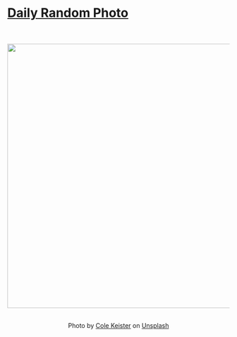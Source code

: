# [Daily Random Photo](https://www.dailyrandomphoto.com/)

<div align="center">
  <br>
  <br>
  <a href="https://www.dailyrandomphoto.com/p/2022/2022-02-26/"><img src="https://images.unsplash.com/photo-1546975313-c2a873d092d8?crop=entropy&cs=tinysrgb&fit=max&fm=jpg&ixid=Mnw3NzUwOHwwfDF8cmFuZG9tfHx8fHx8fHx8MTY0NTgzNTAzOA&ixlib=rb-1.2.1&q=80&w=1080" width="600px"></a>
  <br>
  <br>
  <p class="has-text-grey">Photo by <a href="https://unsplash.com/@coleito?utm_source=Daily%20Random%20Photo&amp;utm_medium=referral" target="_blank" rel="noopener noreferrer">Cole Keister</a> on <a href="https://unsplash.com/photos/4R2_Q2K9KXU?utm_source=Daily%20Random%20Photo&amp;utm_medium=referral" target="_blank" rel="noopener noreferrer">Unsplash</a></p>
</div>
